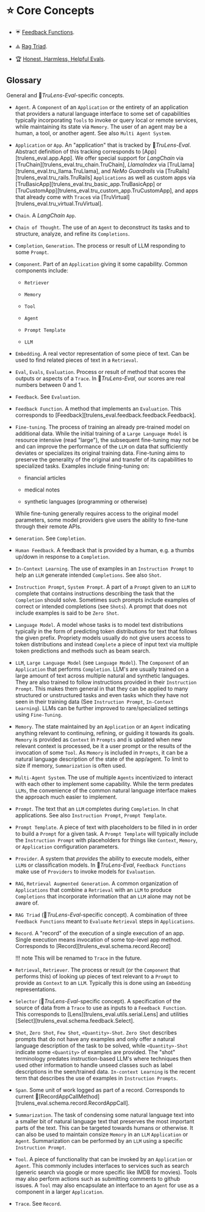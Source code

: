 # ⭐ Core Concepts

- ☔ [Feedback Functions](feedback_functions.md).

- ⟁ [Rag Triad](rag_triad.md).

- 🏆 [Honest, Harmless, Helpful Evals](honest_harmless_helpful_evals.md).

## Glossary

General and 🦑_TruLens-Eval_-specific concepts.

- `Agent`. A `Component` of an `Application` or the entirety of an application
  that providers a natural language interface to some set of capabilities
  typically incorporating `Tools` to invoke or query local or remote services,
  while maintaining its state via `Memory`. The user of an agent may be a human, a
  tool, or another agent. See also `Multi Agent System`.

- `Application` or `App`. An "application" that is tracked by 🦑_TruLens-Eval_.
  Abstract definition of this tracking corresponds to
  [App][trulens_eval.app.App]. We offer special support for _LangChain_ via
  [TruChain][trulens_eval.tru_chain.TruChain], _LlamaIndex_ via
  [TruLlama][trulens_eval.tru_llama.TruLlama], and _NeMo Guardrails_ via
  [TruRails][trulens_eval.tru_rails.TruRails] `Applications` as well as custom
  apps via [TruBasicApp][trulens_eval.tru_basic_app.TruBasicApp] or
  [TruCustomApp][trulens_eval.tru_custom_app.TruCustomApp], and apps that
  already come with `Trace`s via
  [TruVirtual][trulens_eval.tru_virtual.TruVirtual].

- `Chain`. A _LangChain_ `App`.

- `Chain of Thought`. The use of an `Agent` to deconstruct its tasks and to
  structure, analyze, and refine its `Completions`.

- `Completion`, `Generation`. The process or result of LLM responding to some
  `Prompt`.

- `Component`. Part of an `Application` giving it some capability. Common
  components include:

  - `Retriever`

  - `Memory`

  - `Tool`

  - `Agent`

  - `Prompt Template`

  - `LLM`

- `Embedding`. A real vector representation of some piece of text. Can be used
  to find related pieces of text in a `Retrieval`.

- `Eval`, `Evals`, `Evaluation`. Process or result of method that scores the
  outputs or aspects of a `Trace`. In 🦑_TruLens-Eval_, our scores are real
  numbers between 0 and 1.

- `Feedback`. See `Evaluation`.

- `Feedback Function`. A method that implements an `Evaluation`. This
  corresponds to [Feedback][trulens_eval.feedback.feedback.Feedback].

- `Fine-tuning`. The process of training an already pre-trained model on
  additional data. While the initial training of a `Large Language Model` is
  resource intensive (read "large"), the subsequent fine-tuning may not be and
  can improve the performance of the `LLM` on data that sufficiently deviates or
  specializes its original training data. Fine-tuning aims to preserve the
  generality of the original and transfer of its capabilities to specialized
  tasks. Examples include fining-tuning on:

  - financial articles

  - medical notes

  - synthetic languages (programming or otherwise)

  While fine-tuning generally requires access to the original model parameters,
  some model providers give users the ability to fine-tune through their remote APIs.

- `Generation`. See `Completion`.

- `Human Feedback`. A feedback that is provided by a human, e.g. a thumbs
  up/down in response to a `Completion`.

- `In-Context Learning`. The use of examples in an `Instruction Prompt` to help
  an `LLM` generate intended `Completions`. See also `Shot`.

- `Instruction Prompt`, `System Prompt`. A part of a `Prompt` given to an `LLM`
  to complete that contains instructions describing the task that the
  `Completion` should solve. Sometimes such prompts include examples of correct
  or intended completions (see `Shots`). A prompt that does not include examples
  is said to be `Zero Shot`.

- `Language Model`. A model whose tasks is to model text distributions typically
  in the form of predicting token distributions for text that follows the given
  prefix. Propriety models usually do not give users access to token
  distributions and instead `Complete` a piece of input text via multiple token
  predictions and methods such as beam search.

- `LLM`, `Large Language Model` (see `Language Model`). The `Component` of an
  `Application` that performs `Completion`. LLM's are usually trained on a large
  amount of text across multiple natural and synthetic languages. They are also
  trained to follow instructions provided in their `Instruction Prompt`. This
  makes them general in that they can be applied to many structured or
  unstructured tasks and even tasks which they have not seen in their training
  data (See `Instruction Prompt`, `In-Context Learning`). LLMs can be further
  improved to rare/specialized settings using `Fine-Tuning`.

- `Memory`. The state maintained by an `Application` or an `Agent` indicating
  anything relevant to continuing, refining, or guiding it towards its
  goals. `Memory` is provided as `Context` in `Prompts` and is updated when new
  relevant context is processed, be it a user prompt or the results of the
  invocation of some `Tool`. As `Memory` is included in `Prompts`, it can be a
  natural language description of the state of the app/agent. To limit to size
  if memory, `Summarization` is often used.

- `Multi-Agent System`. The use of multiple `Agents` incentivized to interact
  with each other to implement some capability. While the term predates `LLMs`,
  the convenience of the common natural language interface makes the approach
  much easier to implement.

- `Prompt`. The text that an `LLM` completes during `Completion`. In chat
  applications. See also `Instruction Prompt`, `Prompt Template`.

- `Prompt Template`. A piece of text with placeholders to be filled in in order
  to build a `Prompt` for a given task. A `Prompt Template` will typically
  include the `Instruction Prompt` with placeholders for things like `Context`,
  `Memory`, or `Application` configuration parameters.

- `Provider`. A system that _provides_ the ability to execute models, either
  `LLM`s or classification models. In 🦑_TruLens-Eval_, `Feedback Functions`
  make use of `Providers` to invoke models for `Evaluation`.

- `RAG`, `Retrieval Augmented Generation`. A common organization of
  `Applications` that combine a `Retrieval` with an `LLM` to produce
  `Completions` that incorporate information that an `LLM` alone may not be
  aware of.

- `RAG Triad` (🦑_TruLens-Eval_-specific concept). A combination of three
  `Feedback Functions` meant to `Evaluate` `Retrieval` steps in `Applications`.

- `Record`. A "record" of the execution of a single execution of an app. Single
  execution means invocation of some top-level app method. Corresponds to
  [Record][trulens_eval.schema.record.Record]

    !!! note
        This will be renamed to `Trace` in the future.

- `Retrieval`, `Retriever`. The process or result (or the `Component` that
  performs this) of looking up pieces of text relevant to a `Prompt` to provide
  as `Context` to an `LLM`. Typically this is done using an `Embedding`
  representations.

- `Selector` (🦑_TruLens-Eval_-specific concept). A specification of the source
  of data from a `Trace` to use as inputs to a `Feedback Function`. This
  corresponds to [Lens][trulens_eval.utils.serial.Lens] and utilities
  [Select][trulens_eval.schema.feedback.Select].

- `Shot`, `Zero Shot`, `Few Shot`, `<Quantity>-Shot`. `Zero Shot` describes
  prompts that do not have any examples and only offer a natural language
  description of the task to be solved, while `<Quantity>-Shot` indicate some
  `<Quantity>` of examples are provided. The "shot" terminology predates
  instruction-based LLM's where techniques then used other information to handle
  unseed classes such as label descriptions in the seen/trained data.
  `In-context Learning` is the recent term that describes the use of examples in
  `Instruction Prompts`.

- `Span`. Some unit of work logged as part of a record. Corresponds to current
  🦑[RecordAppCallMethod][trulens_eval.schema.record.RecordAppCall].

- `Summarization`. The task of condensing some natural language text into a
  smaller bit of natural language text that preserves the most important parts
  of the text. This can be targeted towards humans or otherwise. It can also be
  used to maintain consize `Memory` in an `LLM` `Application` or `Agent`.
  Summarization can be performed by an `LLM` using a specific `Instruction Prompt`.

- `Tool`. A piece of functionality that can be invoked by an `Application` or
  `Agent`. This commonly includes interfaces to services such as search (generic
  search via google or more specific like IMDB for movies). Tools may also
  perform actions such as submitting comments to github issues. A `Tool` may
  also encapsulate an interface to an `Agent` for use as a component in a larger
  `Application`.

- `Trace`. See `Record`.
